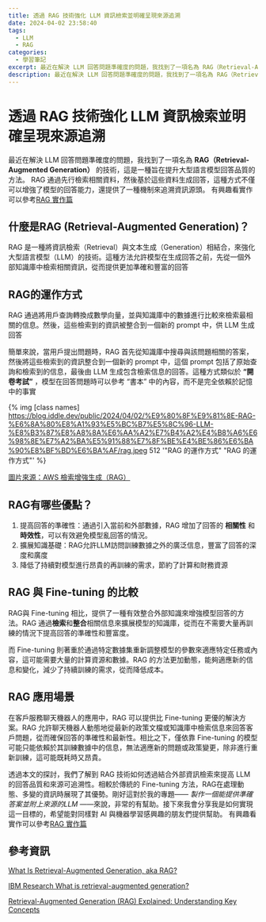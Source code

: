 ```yaml
---
title: 透過 RAG 技術強化 LLM 資訊檢索並明確呈現來源追溯
date: 2024-04-02 23:58:40
tags:
  - LLM
  - RAG
categories:
  - 學習筆記
excerpt: 最近在解決 LLM 回答問題準確度的問題，我找到了一項名為 RAG（Retrieval-Augmented Generation）的技術，這是一種旨在提升大型語言模型回答品質的方法。 RAG 通過先行檢索相關資料，然後基於這些資料生成回答，這種方式不僅可以增強了模型的回答能力，還提供了一種機制來追溯資訊源頭。
description: 最近在解決 LLM 回答問題準確度的問題，我找到了一項名為 RAG（Retrieval-Augmented Generation）的技術，這是一種旨在提升大型語言模型回答品質的方法。 RAG 通過先行檢索相關資料，然後基於這些資料生成回答，這種方式不僅可以增強了模型的回答能力，還提供了一種機制來追溯資訊源頭。
---
```


# 透過 RAG 技術強化 LLM 資訊檢索並明確呈現來源追溯

最近在解決 LLM 回答問題準確度的問題，我找到了一項名為 **RAG（Retrieval-Augmented Generation）** 的技術，這是一種旨在提升大型語言模型回答品質的方法。 RAG 通過先行檢索相關資料，然後基於這些資料生成回答，這種方式不僅可以增強了模型的回答能力，還提供了一種機制來追溯資訊源頭。
有興趣看實作可以參考[RAG 實作篇](https://blog.iddle.dev/public/2024/04/03/%E9%80%8F%E9%81%8E-RAG-%E6%8A%80%E8%A1%93%E5%BC%B7%E5%8C%96-LLM-%E8%B3%87%E8%A8%8A%E6%AA%A2%E7%B4%A2%E4%B8%A6%E6%98%8E%E7%A2%BA%E5%91%88%E7%8F%BE%E4%BE%86%E6%BA%90%E8%BF%BD%E6%BA%AF-%E5%AF%A6%E4%BD%9C%E7%AF%87/)

## 什麼是RAG (Retrieval-Augmented Generation)？
RAG 是一種將資訊檢索（Retrieval）與文本生成（Generation）相結合，來強化大型語言模型（LLM）的技術。這種方法允許模型在生成回答之前，先從一個外部知識庫中檢索相關資訊，從而提供更加準確和豐富的回答​

## RAG的運作方式
RAG 通過將用戶查詢轉換成數學向量，並與知識庫中的數據進行比較來檢索最相關的信息。然後，這些檢索到的資訊被整合到一個新的 prompt 中，供 LLM 生成回答

簡單來說，當用戶提出問題時，RAG 首先從知識庫中搜尋與該問題相關的答案，然後將這些檢索到的資訊整合到一個新的 prompt 中，這個 prompt 包括了原始查詢和檢索到的信息，最後由 LLM 生成包含檢索信息的回答。這種方式類似於 **“開卷考試”** ，模型在回答問題時可以參考 “書本” 中的內容，而不是完全依賴於記憶中的事實

{% img [class names] https://blog.iddle.dev/public/2024/04/02/%E9%80%8F%E9%81%8E-RAG-%E6%8A%80%E8%A1%93%E5%BC%B7%E5%8C%96-LLM-%E8%B3%87%E8%A8%8A%E6%AA%A2%E7%B4%A2%E4%B8%A6%E6%98%8E%E7%A2%BA%E5%91%88%E7%8F%BE%E4%BE%86%E6%BA%90%E8%BF%BD%E6%BA%AF/rag.jpeg  512 '"RAG 的運作方式" "RAG 的運作方式"' %}

[圖片來源：AWS 檢索增強生成（RAG）](https://docs.aws.amazon.com/zh_tw/sagemaker/latest/dg/jumpstart-foundation-models-customize-rag.html)

## RAG有哪些優點？
1. 提高回答的準確性：通過引入當前和外部數據，RAG 增加了回答的 **相關性** 和 **時效性​**，可以有效避免模型亂回答的情況​。
2. 擴展知識基礎：RAG允許LLM訪問訓練數據之外的廣泛信息，豐富了回答的深度和廣度​ 
3. 降低了持續對模型進行昂貴的再訓練的需求，節約了計算和財務資源

## RAG 與 Fine-tuning 的比較
RAG與 Fine-tuning 相比，提供了一種有效整合外部知識來增強模型回答的方法。RAG 通過**檢索**和**整合**相關信息來擴展模型的知識庫，從而在不需要大量再訓練的情況下提高回答的準確性和豐富度。

而 Fine-tuning 則著重於通過特定數據集重新調整模型的參數來適應特定任務或內容，這可能需要大量的計算資源和數據。RAG 的方法更加動態，能夠適應新的信息和變化，減少了持續訓練的需求，從而降低成本。

## RAG 應用場景
在客戶服務聊天機器人的應用中，RAG 可以提供比 Fine-tuning 更優的解決方案。RAG 允許聊天機器人動態地從最新的政策文檔或知識庫中檢索信息來回答客戶問題，從而確保回答的準確性和最新性。相比之下，僅依靠 Fine-tuning 的模型可能只能依賴於其訓練數據中的信息，無法適應新的問題或政策變更，除非進行重新訓練，這可能既耗時又昂貴。


透過本文的探討，我們了解到 RAG 技術如何透過結合外部資訊檢索來提高 LLM 的回答品質和來源可追溯性。相較於傳統的 Fine-tuning 方法，RAG在處理動態、多變的資訊時展現了其優勢。剛好這對於我的專題—— *製作一個能提供準確答案並附上來源的LLM* ——來說，非常的有幫助。接下來我會分享我是如何實現這一目標的，希望能對同樣對 AI 與機器學習感興趣的朋友們提供幫助。
有興趣看實作可以參考[RAG 實作篇](https://blog.iddle.dev/public/2024/04/03/%E9%80%8F%E9%81%8E-RAG-%E6%8A%80%E8%A1%93%E5%BC%B7%E5%8C%96-LLM-%E8%B3%87%E8%A8%8A%E6%AA%A2%E7%B4%A2%E4%B8%A6%E6%98%8E%E7%A2%BA%E5%91%88%E7%8F%BE%E4%BE%86%E6%BA%90%E8%BF%BD%E6%BA%AF-%E5%AF%A6%E4%BD%9C%E7%AF%87/)

## 參考資訊
[What Is Retrieval-Augmented Generation, aka RAG?
](https://blogs.nvidia.com/blog/what-is-retrieval-augmented-generation/)

[IBM Research What is retrieval-augmented generation?
](https://research.ibm.com/blog/retrieval-augmented-generation-RAG)

[Retrieval-Augmented Generation (RAG) Explained: Understanding Key Concepts](https://www.datastax.com/guides/what-is-retrieval-augmented-generation)